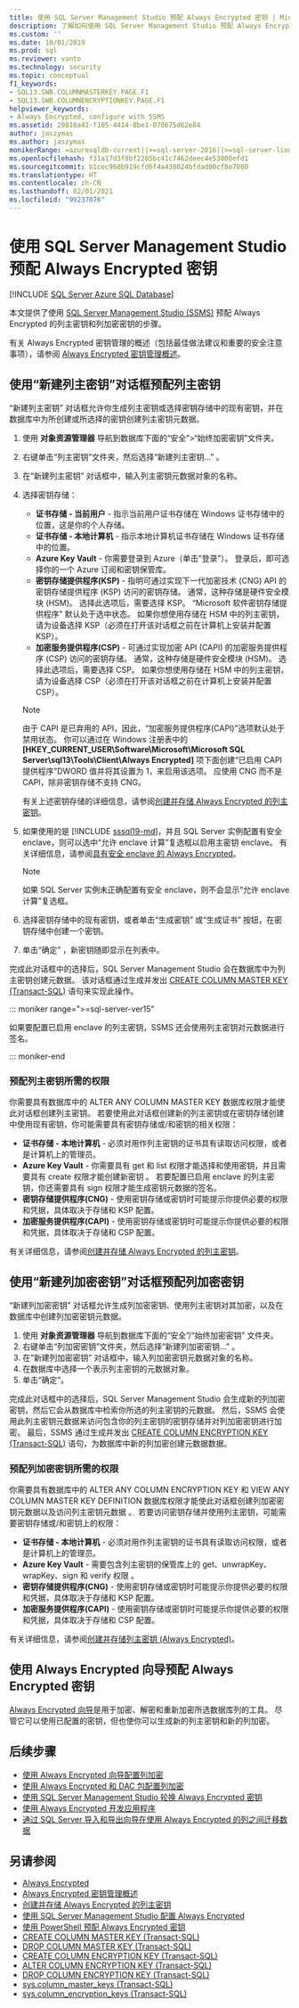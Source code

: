 ```yaml
---
title: 使用 SQL Server Management Studio 预配 Always Encrypted 密钥 | Microsoft Docs
description: 了解如何使用 SQL Server Management Studio 预配 Always Encrypted 的列主密钥和列加密密钥。
ms.custom: ''
ms.date: 10/01/2019
ms.prod: sql
ms.reviewer: vanto
ms.technology: security
ms.topic: conceptual
f1_keywords:
- SQL13.SWB.COLUMNMASTERKEY.PAGE.F1
- SQL13.SWB.COLUMNENCRYPTIONKEY.PAGE.F1
helpviewer_keywords:
- Always Encrypted, configure with SSMS
ms.assetid: 29816a41-f105-4414-8be1-070675d62e84
author: jaszymas
ms.author: jaszymas
monikerRange: =azuresqldb-current||>=sql-server-2016||>=sql-server-linux-2017||=azuresqldb-mi-current
ms.openlocfilehash: f31a17d3f8bf2285bc41c7462deec4e53008efd1
ms.sourcegitcommit: b1cec968b919cfd6f4a438024bfdad00cf8e7080
ms.translationtype: HT
ms.contentlocale: zh-CN
ms.lasthandoff: 02/01/2021
ms.locfileid: "99237076"
---
```

# <a name="provision-always-encrypted-keys-using-sql-server-management-studio"></a>使用 SQL Server Management Studio 预配 Always Encrypted 密钥
[!INCLUDE [SQL Server Azure SQL Database](../../../includes/applies-to-version/sql-asdb.md)]

本文提供了使用 [SQL Server Management Studio (SSMS)](../../../ssms/download-sql-server-management-studio-ssms.md) 预配 Always Encrypted 的列主密钥和列加密密钥的步骤。

有关 Always Encrypted 密钥管理的概述（包括最佳做法建议和重要的安全注意事项），请参阅 [Always Encrypted 密钥管理概述](../../../relational-databases/security/encryption/overview-of-key-management-for-always-encrypted.md)。

<a name="provisioncmk"></a>
## <a name="provision-column-master-keys-with-the-new-column-master-key-dialog"></a>使用“新建列主密钥”对话框预配列主密钥

“新建列主密钥”  对话框允许你生成列主密钥或选择密钥存储中的现有密钥，并在数据库中为所创建或所选择的密钥创建列主密钥元数据。

1.  使用 **对象资源管理器** 导航到数据库下面的“安全”>“始终加密密钥”文件夹。
2.  右键单击“列主密钥”文件夹，然后选择“新建列主密钥...” 。 
3.  在“新建列主密钥”  对话框中，输入列主密钥元数据对象的名称。
4.  选择密钥存储：
    - **证书存储 - 当前用户** - 指示当前用户证书存储在 Windows 证书存储中的位置，这是你的个人存储。 
    - **证书存储 - 本地计算机** - 指示本地计算机证书存储在 Windows 证书存储中的位置。 
    - **Azure Key Vault** - 你需要登录到 Azure（单击“登录”）。 登录后，即可选择你的一个 Azure 订阅和密钥保管库。
    - **密钥存储提供程序(KSP)** - 指明可通过实现下一代加密技术 (CNG) API 的密钥存储提供程序 (KSP) 访问的密钥存储。 通常，这种存储是硬件安全模块 (HSM)。 选择此选项后，需要选择 KSP。 “Microsoft 软件密钥存储提供程序” 默认处于选中状态。 如果你想使用存储在 HSM 中的列主密钥，请为设备选择 KSP（必须在打开该对话框之前在计算机上安装并配置 KSP）。
    -   **加密服务提供程序(CSP)** - 可通过实现加密 API (CAPI) 的加密服务提供程序 (CSP) 访问的密钥存储。 通常，这种存储是硬件安全模块 (HSM)。 选择此选项后，需要选择 CSP。  如果你想使用存储在 HSM 中的列主密钥，请为设备选择 CSP（必须在打开该对话框之前在计算机上安装并配置 CSP）。
    
    > [!NOTE]
    > 由于 CAPI 是已弃用的 API，因此，“加密服务提供程序(CAPI)”选项默认处于禁用状态。 你可以通过在 Windows 注册表中的 **[HKEY_CURRENT_USER\Software\Microsoft\Microsoft SQL Server\sql13\Tools\Client\Always Encrypted]** 项下面创建“已启用 CAPI 提供程序”DWORD 值并将其设置为 1，来启用该选项。 应使用 CNG 而不是 CAPI，除非密钥存储不支持 CNG。
   
    有关上述密钥存储的详细信息，请参阅[创建并存储 Always Encrypted 的列主密钥](../../../relational-databases/security/encryption/create-and-store-column-master-keys-always-encrypted.md)。

5. 如果使用的是 [!INCLUDE [sssql19-md](../../../includes/sssql19-md.md)]，并且 SQL Server 实例配置有安全 enclave，则可以选中“允许 enclave 计算”复选框以启用主密钥 enclave。 有关详细信息，请参阅[具有安全 enclave 的 Always Encrypted](always-encrypted-enclaves.md)。 

    > [!NOTE]
    > 如果 SQL Server 实例未正确配置有安全 enclave，则不会显示“允许 enclave 计算”复选框。

6.  选择密钥存储中的现有密钥，或者单击“生成密钥”  或“生成证书”  按钮，在密钥存储中创建一个密钥。 
7.  单击“确定”  ，新密钥随即显示在列表中。 

完成此对话框中的选择后，SQL Server Management Studio 会在数据库中为列主密钥创建元数据。 该对话框通过生成并发出 [CREATE COLUMN MASTER KEY (Transact-SQL)](../../../t-sql/statements/create-column-master-key-transact-sql.md) 语句来实现此操作。

::: moniker range=">=sql-server-ver15"

如果要配置已启用 enclave 的列主密钥，SSMS 还会使用列主密钥对元数据进行签名。 

::: moniker-end

### <a name="permissions-for-provisioning-a-column-master-key"></a>预配列主密钥所需的权限

你需要具有数据库中的 ALTER ANY COLUMN MASTER KEY 数据库权限才能使此对话框创建列主密钥。 若要使用此对话框创建新的列主密钥或在密钥存储创建中使用现有密钥，你可能需要具有密钥存储或/和密钥的相关权限：
- **证书存储 - 本地计算机** - 必须对用作列主密钥的证书具有读取访问权限，或者是计算机上的管理员。
- **Azure Key Vault** - 你需要具有 get 和 list 权限才能选择和使用密钥，并且需要具有 create 权限才能创建新密钥  。 若要配置已启用 enclave 的列主密钥，你还需要具有 sign 权限才能生成密钥元数据的签名。
- **密钥存储提供程序(CNG)** - 使用密钥存储或密钥时可能提示你提供必要的权限和凭据，具体取决于存储和 KSP 配置。
- **加密服务提供程序(CAPI)** - 使用密钥存储或密钥时可能提示你提供必要的权限和凭据，具体取决于存储和 CSP 配置。

有关详细信息，请参阅[创建并存储 Always Encrypted 的列主密钥](../../../relational-databases/security/encryption/create-and-store-column-master-keys-always-encrypted.md)。

<a name="provisioncek"></a> 
## <a name="provision-column-encryption-keys-with-the-new-column-encryption-key-dialog"></a>使用“新建列加密密钥”对话框预配列加密密钥

“新建列加密密钥”  对话框允许生成列加密密钥、使用列主密钥对其加密，以及在数据库中创建列加密密钥元数据。

1.  使用 **对象资源管理器** 导航到数据库下面的“安全”/“始终加密密钥”  文件夹。
2.  右键单击“列加密密钥”文件夹，然后选择“新建列加密密钥...” 。 
3.  在“新建列加密密钥”  对话框中，输入列加密密钥元数据对象的名称。
4.  在数据库中选择一个表示列主密钥的元数据对象。
5.  单击“确定”。 

完成此对话框中的选择后，SQL Server Management Studio 会生成新的列加密密钥，然后它会从数据库中检索你所选的列主密钥的元数据。 然后，SSMS 会使用此列主密钥元数据来访问包含你的列主密钥的密钥存储并对列加密密钥进行加密。 最后，SSMS 通过生成并发出 [CREATE COLUMN ENCRYPTION KEY (Transact-SQL)](../../../t-sql/statements/create-column-encryption-key-transact-sql.md) 语句，为数据库中新的列加密创建元数据数据。

### <a name="permissions-for-provisioning-a-column-encryption-key"></a>预配列加密密钥所需的权限

你需要具有数据库中的 ALTER ANY COLUMN ENCRYPTION KEY 和 VIEW ANY COLUMN MASTER KEY DEFINITION 数据库权限才能使此对话框创建列加密密钥元数据以及访问列主密钥元数据 。
若要访问密钥存储并使用列主密钥，可能需要密钥存储或/和密钥上的权限：
- **证书存储 - 本地计算机** - 必须对用作列主密钥的证书具有读取访问权限，或者是计算机上的管理员。
- **Azure Key Vault** - 需要包含列主密钥的保管库上的 get、unwrapKey、wrapKey、sign 和 verify 权限    。
- **密钥存储提供程序(CNG)** - 使用密钥存储或密钥时可能提示你提供必要的权限和凭据，具体取决于存储和 KSP 配置。
- **加密服务提供程序(CAPI)** - 使用密钥存储或密钥时可能提示你提供必要的权限和凭据，具体取决于存储和 CSP 配置。

有关详细信息，请参阅[创建并存储列主密钥 (Always Encrypted)](../../../relational-databases/security/encryption/create-and-store-column-master-keys-always-encrypted.md)。

## <a name="provision-always-encrypted-keys-using-the-always-encrypted-wizard"></a>使用 Always Encrypted 向导预配 Always Encrypted 密钥

[Always Encrypted 向导](../../../relational-databases/security/encryption/always-encrypted-wizard.md)是用于加密、解密和重新加密所选数据库列的工具。 尽管它可以使用已配置的密钥，但也使你可以生成新的列主密钥和新的列加密。 

## <a name="next-steps"></a>后续步骤
- [使用 Always Encrypted 向导配置列加密](always-encrypted-wizard.md)
- [使用 Always Encrypted 和 DAC 包配置列加密](configure-always-encrypted-using-dacpac.md)
- [使用 SQL Server Management Studio 轮换 Always Encrypted 密钥](rotate-always-encrypted-keys-using-ssms.md)
- [使用 Always Encrypted 开发应用程序](always-encrypted-client-development.md)
- [通过 SQL Server 导入和导出向导在使用 Always Encrypted 的列之间迁移数据](always-encrypted-migrate-using-import-export-wizard.md)

## <a name="see-also"></a>另请参阅
- [Always Encrypted](../../../relational-databases/security/encryption/always-encrypted-database-engine.md)
- [Always Encrypted 密钥管理概述](../../../relational-databases/security/encryption/overview-of-key-management-for-always-encrypted.md)
- [创建并存储 Always Encrypted 的列主密钥](../../../relational-databases/security/encryption/create-and-store-column-master-keys-always-encrypted.md)
- [使用 SQL Server Management Studio 配置 Always Encrypted](configure-always-encrypted-using-sql-server-management-studio.md)
- [使用 PowerShell 预配 Always Encrypted 密钥](configure-always-encrypted-keys-using-powershell.md)
- [CREATE COLUMN MASTER KEY (Transact-SQL)](../../../t-sql/statements/create-column-master-key-transact-sql.md)
- [DROP COLUMN MASTER KEY (Transact-SQL)](../../../t-sql/statements/drop-column-master-key-transact-sql.md)
- [CREATE COLUMN ENCRYPTION KEY (Transact-SQL)](../../../t-sql/statements/create-column-encryption-key-transact-sql.md)
- [ALTER COLUMN ENCRYPTION KEY (Transact-SQL)](../../../t-sql/statements/alter-column-encryption-key-transact-sql.md)
- [DROP COLUMN ENCRYPTION KEY (Transact-SQL)](../../../t-sql/statements/drop-column-encryption-key-transact-sql.md) 
- [sys.column_master_keys (Transact-SQL)](../../../relational-databases/system-catalog-views/sys-column-master-keys-transact-sql.md)
- [sys.column_encryption_keys (Transact-SQL)](../../../relational-databases/system-catalog-views/sys-column-encryption-keys-transact-sql.md)

